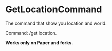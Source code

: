 # GetLocationCommand

The command that show you location and world.

Command: /get location.


**Works only on Paper and forks.**
